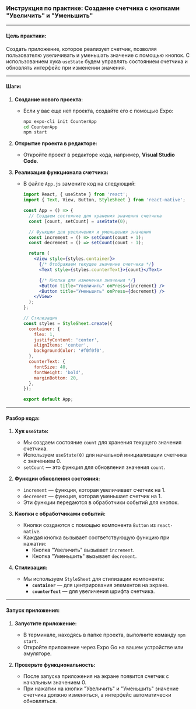 ### **Инструкция по практике: Создание счетчика с кнопками "Увеличить" и "Уменьшить"**

---

#### **Цель практики:**
Создать приложение, которое реализует счетчик, позволяя пользователю увеличивать и уменьшать значение с помощью кнопок. С использованием хука `useState` будем управлять состоянием счетчика и обновлять интерфейс при изменении значения.

---

#### **Шаги:**

1. **Создание нового проекта:**
   - Если у вас еще нет проекта, создайте его с помощью Expo:
     ```bash
     npx expo-cli init CounterApp
     cd CounterApp
     npm start
     ```

2. **Открытие проекта в редакторе:**
   - Откройте проект в редакторе кода, например, **Visual Studio Code**.

3. **Реализация функционала счетчика:**
   - В файле `App.js` замените код на следующий:

     ```jsx
     import React, { useState } from 'react';
     import { Text, View, Button, StyleSheet } from 'react-native';

     const App = () => {
       // Создаем состояние для хранения значения счетчика
       const [count, setCount] = useState(0);

       // Функции для увеличения и уменьшения значения
       const increment = () => setCount(count + 1);
       const decrement = () => setCount(count - 1);

       return (
         <View style={styles.container}>
           {/* Отображаем текущее значение счетчика */}
           <Text style={styles.counterText}>{count}</Text>

           {/* Кнопки для изменения значения */}
           <Button title="Увеличить" onPress={increment} />
           <Button title="Уменьшить" onPress={decrement} />
         </View>
       );
     };

     // Стилизация
     const styles = StyleSheet.create({
       container: {
         flex: 1,
         justifyContent: 'center',
         alignItems: 'center',
         backgroundColor: '#f0f0f0',
       },
       counterText: {
         fontSize: 40,
         fontWeight: 'bold',
         marginBottom: 20,
       },
     });

     export default App;
     ```

---

#### **Разбор кода:**

1. **Хук `useState`:**
   - Мы создаем состояние `count` для хранения текущего значения счетчика.
   - Используем `useState(0)` для начальной инициализации счетчика с значением 0.
   - `setCount` — это функция для обновления значения `count`.

2. **Функции обновления состояния:**
   - `increment` — функция, которая увеличивает счетчик на 1.
   - `decrement` — функция, которая уменьшает счетчик на 1.
   - Эти функции передаются в обработчики событий для кнопок.

3. **Кнопки с обработчиками событий:**
   - Кнопки создаются с помощью компонента `Button` из `react-native`.
   - Каждая кнопка вызывает соответствующую функцию при нажатии:
     - Кнопка "Увеличить" вызывает `increment`.
     - Кнопка "Уменьшить" вызывает `decrement`.

4. **Стилизация:**
   - Мы используем `StyleSheet` для стилизации компонента:
     - **`container`** — для центрирования элементов на экране.
     - **`counterText`** — для увеличения шрифта счетчика.

---

#### **Запуск приложения:**

1. **Запустите приложение:**  
   - В терминале, находясь в папке проекта, выполните команду `npm start`.
   - Откройте приложение через Expo Go на вашем устройстве или эмуляторе.

2. **Проверьте функциональность:**
   - После запуска приложения на экране появится счетчик с начальным значением 0.
   - При нажатии на кнопки "Увеличить" и "Уменьшить" значение счетчика должно изменяться, а интерфейс автоматически обновляться.
